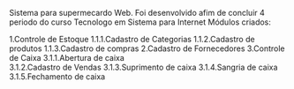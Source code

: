 Sistema para supermecardo Web. Foi desenvolvido afim de concluir 4 periodo do curso Tecnologo em Sistema para Internet
Módulos criados:

1.Controle de Estoque 
  1.1.1.Cadastro de Categorias 
  1.1.2.Cadastro de produtos 
  1.1.3.Cadastro de compras
2.Cadastro de Fornecedores 
3.Controle de Caixa 
  3.1.1.Abertura de caixa  
  3.1.2.Cadastro de Vendas 
  3.1.3.Suprimento de caixa 
  3.1.4.Sangria de caixa 
  3.1.5.Fechamento de caixa 
